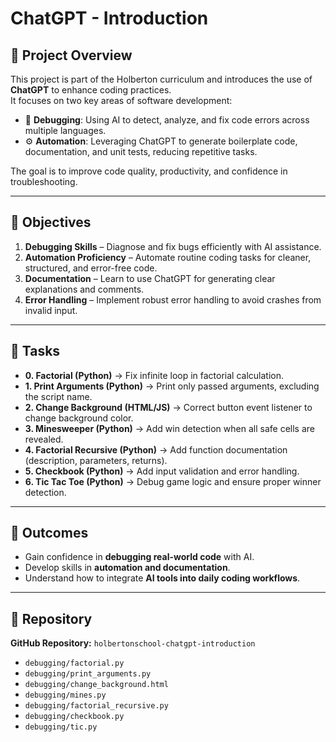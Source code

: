 # **ChatGPT - Introduction**

## 📌 Project Overview
This project is part of the Holberton curriculum and introduces the use of **ChatGPT** to enhance coding practices.  
It focuses on two key areas of software development:  

- 🐞 **Debugging**: Using AI to detect, analyze, and fix code errors across multiple languages.  
- ⚙️ **Automation**: Leveraging ChatGPT to generate boilerplate code, documentation, and unit tests, reducing repetitive tasks.  

The goal is to improve code quality, productivity, and confidence in troubleshooting.

---

## 🎯 Objectives
1. **Debugging Skills** – Diagnose and fix bugs efficiently with AI assistance.  
2. **Automation Proficiency** – Automate routine coding tasks for cleaner, structured, and error-free code.  
3. **Documentation** – Learn to use ChatGPT for generating clear explanations and comments.  
4. **Error Handling** – Implement robust error handling to avoid crashes from invalid input.

---

## 📝 Tasks
- **0. Factorial (Python)** → Fix infinite loop in factorial calculation.  
- **1. Print Arguments (Python)** → Print only passed arguments, excluding the script name.  
- **2. Change Background (HTML/JS)** → Correct button event listener to change background color.  
- **3. Minesweeper (Python)** → Add win detection when all safe cells are revealed.  
- **4. Factorial Recursive (Python)** → Add function documentation (description, parameters, returns).  
- **5. Checkbook (Python)** → Add input validation and error handling.  
- **6. Tic Tac Toe (Python)** → Debug game logic and ensure proper winner detection.

---

## 🚀 Outcomes
- Gain confidence in **debugging real-world code** with AI.  
- Develop skills in **automation and documentation**.  
- Understand how to integrate **AI tools into daily coding workflows**.  

---

## 📂 Repository
**GitHub Repository:** `holbertonschool-chatgpt-introduction`  
- `debugging/factorial.py`  
- `debugging/print_arguments.py`  
- `debugging/change_background.html`  
- `debugging/mines.py`  
- `debugging/factorial_recursive.py`  
- `debugging/checkbook.py`  
- `debugging/tic.py`  
